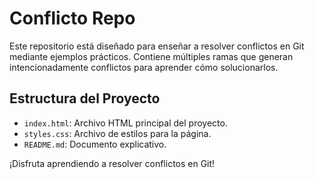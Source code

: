 # Conflicto Repo



Este repositorio está diseñado para enseñar a resolver conflictos en Git mediante ejemplos prácticos. Contiene múltiples ramas que generan intencionadamente conflictos para aprender cómo solucionarlos.

## Estructura del Proyecto

- `index.html`: Archivo HTML principal del proyecto.
- `styles.css`: Archivo de estilos para la página.
- `README.md`: Documento explicativo.

¡Disfruta aprendiendo a resolver conflictos en Git!
